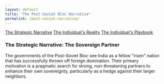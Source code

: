 ```yaml
---
layout: default
title: "The Post-Soviet Bloc Narrative"
permalink: /post-soviet-narrative/
---
```


<div class="master-detail-container">
  <div class="master-pane">
    <a href="#strategic" class="master-link active">The Strategic Narrative</a>
    <a href="#reality" class="master-link">The Individual's Reality</a>
    <a href="#playbook" class="master-link">The Individual's Playbook</a>
  </div>
  <div class="detail-pane">
    <div id="strategic" class="detail-content">
      <h3>The Strategic Narrative: The Sovereign Partner</h3>
      <p>The governments of the Post-Soviet Bloc see India as a fellow "risen" nation that has successfully thrown off foreign domination. Their primary motivation is a pragmatic search for strong, non-threatening partners to enhance their own sovereignty, particularly as a hedge against their larger neighbors.</p>
    </div>
    <div id="reality" class="detail-content" style="display:none;">
      <h3>The Individual's Reality: The Professional Equal</h3>
      <p>The on-the-ground experience for an Indian in Central and Eastern Europe is likely to be one of professional respect, unburdened by the psychological complexities of Western Europe.</p>
      <ul>
        <li><strong>Absence of Condescension:</strong> This is the defining feature. You are highly unlikely to encounter the "Expert Gaze" or the sense of cultural superiority. The relationship is one between professional equals.</li>
        <li><strong>Focus on Merit:</strong> The interaction is likely to be highly pragmatic and focused on merit. They are interested in what you can do and what you know, not in your background.</li>
      </ul>
    </div>
    <div id="playbook" class="detail-content" style="display:none;">
      <h3>The Individual's Playbook: The Critical Warning</h3>
      <p>This is the most important advice on this page. To build a relationship, you must understand what their 20th century was like.</p>
      <ol>
        <li><strong>The Cardinal Sin: Do NOT Mention the Indo-Soviet Friendship.</strong> Many Indians view the old Indo-Soviet relationship as a source of pride. In Warsaw or Prague, the Soviet Union is remembered as a brutal occupier. Bringing up our "friendship" with their oppressor is a deeply insulting and conversation-ending mistake. <strong>Keep your positive memories of the Soviet Union to yourself.</strong></li>
        <li><strong>The Correct Path: Connect on a Deeper Level.</strong> The real alignment is the shared, human story of sovereignty. Frame the connection around the shared experience of escaping the domination of a foreign power and the desire to build a multipolar world.</li>
        <li><strong>Focus on the Future.</strong> The strongest ground for connection is a forward-looking one: technology, business, and future partnerships, not a contested and painful past.</li>
      </ol>
    </div>
  </div>
</div>

<script>
  const links = document.querySelectorAll('.master-link');
  const contents = document.querySelectorAll('.detail-content');

  links.forEach(link => {
    link.addEventListener('click', function(e) {
      e.preventDefault();
      const targetId = this.getAttribute('href').substring(1);

      links.forEach(l => l.classList.remove('active'));
      this.classList.add('active');

      contents.forEach(content => {
        if (content.id === targetId) {
          content.style.display = 'block';
        } else {
          content.style.display = 'none';
        }
      });
    });
  });
</script>
